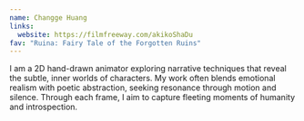 ```yaml
---
name: Changge Huang
links:
  website: https://filmfreeway.com/akikoShaDu
fav: "Ruina: Fairy Tale of the Forgotten Ruins"
---
```

I am a 2D hand-drawn animator exploring narrative techniques that reveal the subtle, inner worlds of characters. My work often blends emotional realism with poetic abstraction, seeking resonance through motion and silence. Through each frame, I aim to capture fleeting moments of humanity and introspection.